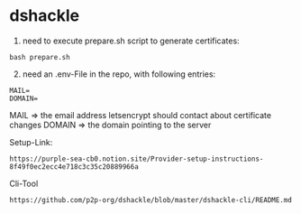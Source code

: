 # dshackle

1) need to execute prepare.sh script to generate certificates:
```
bash prepare.sh
```

2) need an .env-File in the repo, with following entries:
```
MAIL=
DOMAIN=
```
MAIL => the email address letsencrypt should contact about certificate changes
DOMAIN => the domain pointing to the server


Setup-Link:
```
https://purple-sea-cb0.notion.site/Provider-setup-instructions-8f49f0ec2ecc4e718c3c35c20889966a
```

Cli-Tool
```
https://github.com/p2p-org/dshackle/blob/master/dshackle-cli/README.md
```